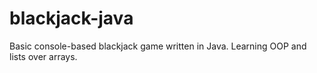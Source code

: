 # blackjack-java
Basic console-based blackjack game written in Java.
Learning OOP and lists over arrays.
